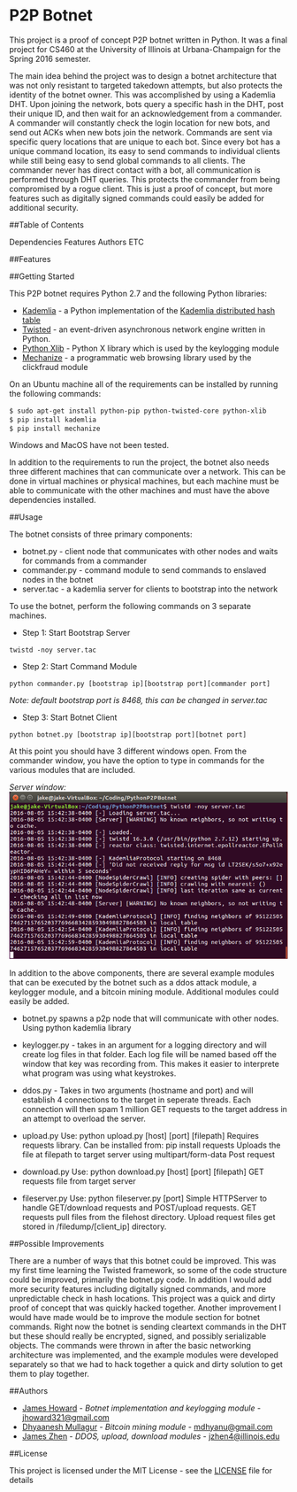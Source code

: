 # P2P Botnet

This project is a proof of concept P2P botnet written in Python. It was a final project for CS460 at the University of Illinois at Urbana-Champaign for the Spring 2016 semester. 

The main idea behind the project was to design a botnet architecture that was not only resistant to targeted takedown attempts, but also protects the identity of the botnet owner. This was accomplished by using a Kademlia DHT. Upon joining the network, bots query a specific hash in the DHT, post their unique ID, and then wait for an acknowledgement from a commander. A commander will constantly check the login location for new bots, and send out ACKs when new bots join the network. Commands are sent via specific query locations that are unique to each bot. Since every bot has a unique command location, its easy to send commands to individual clients while still being easy to send global commands to all clients. The commander never has direct contact with a bot, all communication is performed through DHT queries. This protects the commander from being compromised by a rogue client. This is just a proof of concept, but more features such as digitally signed commands could easily be added for additional security. 

##Table of Contents

Dependencies
Features
Authors
ETC

##Features

##Getting Started

This P2P botnet requires Python 2.7 and the following Python libraries:
* [Kademlia] - a Python implementation of the [Kademlia distributed hash table]
* [Twisted] - an event-driven asynchronous network engine written in Python.
* [Python Xlib](https://github.com/python-xlib/python-xlib) - Python X library which is used by the keylogging module
* [Mechanize](http://wwwsearch.sourceforge.net/mechanize/) - a programmatic web browsing library used by the clickfraud module

On an Ubuntu machine all of the requirements can be installed by running the following commands:
```
$ sudo apt-get install python-pip python-twisted-core python-xlib
$ pip install kademlia
$ pip install mechanize
```
Windows and MacOS have not been tested.

In addition to the requirements to run the project, the botnet also needs three different machines that can communicate over a network. This can be done in virtual machines or physical machines, but each machine must be able to communicate with the other machines and must have the above dependencies installed.

##Usage

The botnet consists of three primary components:
* botnet.py - client node that communicates with other nodes and waits for commands from a commander
* commander.py - command module to send commands to enslaved nodes in the botnet
* server.tac - a kademlia server for clients to bootstrap into the network

To use the botnet, perform the following commands on 3 separate machines.
* Step 1: Start Bootstrap Server
```
twistd -noy server.tac
```
* Step 2: Start Command Module
```
python commander.py [bootstrap ip][bootstrap port][commander port]
```
*Note: default bootstrap port is 8468, this can be changed in server.tac*

* Step 3: Start Botnet Client
```
python botnet.py [bootstrap ip][bootstrap port][botnet port]
```
At this point you should have 3 different windows open. From the commander window, you have the option to type in commands for the various modules that are included.


*Server window:*
![pic1](Screenshots/server.png)

In addition to the above components, there are several example modules that can be executed by the botnet such as a ddos attack module, a keylogger module, and a bitcoin mining module. Additional modules could easily be added. 

* botnet.py spawns a p2p node that will communicate with other nodes. Using python kademlia library

* keylogger.py - takes in an argument for a logging directory and will create log files in that folder. Each log file will be named based off the window that key was recording from. This makes it easier to interprete what program was using what keystrokes.

* ddos.py - Takes in two arguments (hostname and port) and will establish 4 connections to the target in seperate threads. Each connection will then spam 1 million GET requests to the target address in an attempt to overload the server.

* upload.py
Use: python upload.py [host] [port] [filepath]
Requires requests library. Can be installed from: pip install requests
Uploads the file at filepath to target server using multipart/form-data Post request

* download.py
Use: python download.py [host] [port] [filepath]
GET requests file from target server

* fileserver.py
Use: python fileserver.py [port]
Simple HTTPServer to handle GET/download requests and POST/upload requests. GET requests pull files from the filehost directory. Upload request files get stored in /filedump/[client_ip] directory.


##Possible Improvements

There are a number of ways that this botnet could be improved. This was my first time learning the Twisted framework, so some of the code structure could be improved, primarily the botnet.py code. In addition I would add more security features including digitally signed commands, and more unpredictable check in hash locations. This project was a quick and dirty proof of concept that was quickly hacked together. Another improvement I would have made would be to improve the module section for botnet commands. Right now the botnet is sending cleartext commands in the DHT but these should really be encrypted, signed, and possibly serializable objects. The commands were thrown in after the basic networking architecture was implemented, and the example modules were developed separately so that we had to hack together a quick and dirty solution to get them to play together.

##Authors
* [James Howard](https://github.com/jhoward321) - *Botnet implementation and keylogging module* - jhoward321@gmail.com
* [Dhyaanesh Mullagur](https://github.com/dionesh) - *Bitcoin mining module* - mdhyanu@gmail.com
* [James Zhen](https://github.com/jzhen4) - *DDOS, upload, download modules* - jzhen4@illinois.edu

##License

This project is licensed under the MIT License - see the [LICENSE](LICENSE) file for details

[Kademlia]:https://github.com/bmuller/kademlia
[Twisted]:https://twistedmatrix.com/trac/
[Kademlia distributed hash table]:https://pdos.csail.mit.edu/~petar/papers/maymounkov-kademlia-lncs.pdf
